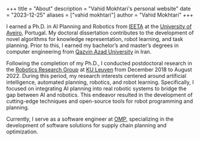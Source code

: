 +++
title = "About"
description = "Vahid Mokhtari's personal website"
date = "2023-12-25"
aliases = ["vahid mokhtari"]
author = "Vahid Mokhtari"
+++

I earned a Ph.D. in AI Planning and Robotics from [IEETA](https://www.ieeta.pt/) at the [University of Aveiro](https://www.ua.pt/), Portugal. My doctoral dissertation contributes to the development of novel algorithms for knowledge representation, robot learning, and task planning. Prior to this, I earned my bachelor’s and master’s degrees in computer engineering from [Qazvin Azad University](https://qazvin.iau.ir/en) in Iran.

Following the completion of my Ph.D., I conducted postdoctoral research in the [Robotics Research Group](https://www.mech.kuleuven.be/en/pma/research/robotics) at [KU Leuven](https://www.kuleuven.be/english/) from December 2018 to August 2022. During this period, my research interests centered around artificial intelligence, automated planning, robotics, and robot learning. Specifically, I focused on integrating AI planning into real robotic systems to bridge the gap between AI and robotics. This endeavor resulted in the development of cutting-edge techniques and open-source tools for robot programming and planning.

Currently, I serve as a software engineer at [OMP](https://omp.com/), specializing in the development of software solutions for supply chain planning and optimization.

